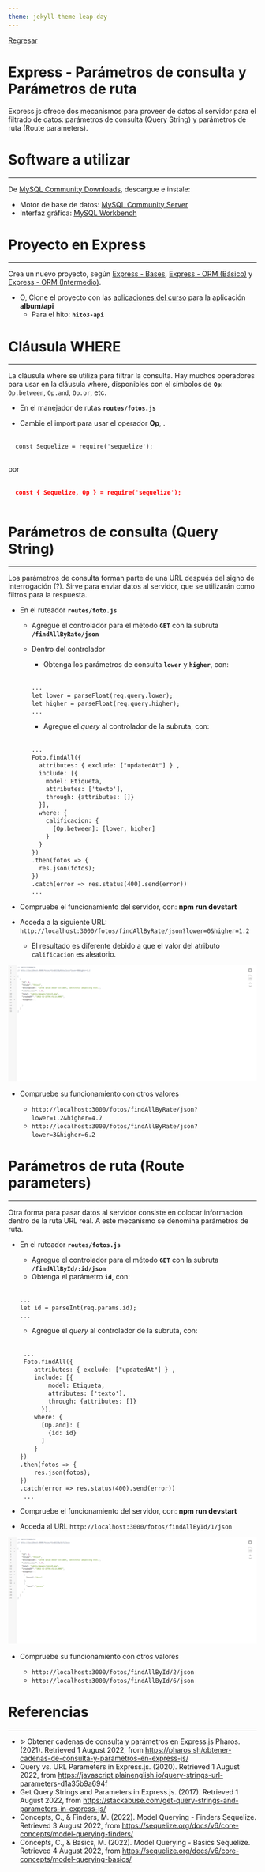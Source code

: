 ```yaml
---
theme: jekyll-theme-leap-day
---
```


[Regresar](/DAWM/)

Express - Parámetros de consulta y Parámetros de ruta
=====================================================

Express.js ofrece dos mecanismos para proveer de datos al servidor para el filtrado de datos: parámetros de consulta (Query String) y parámetros de ruta (Route parameters).


Software a utilizar
===================
* * *

De [MySQL Community Downloads](https://dev.mysql.com/downloads/), descargue e instale:
* Motor de base de datos: [MySQL Community Server](https://dev.mysql.com/downloads/mysql/)
* Interfaz gráfica: [MySQL Workbench](https://dev.mysql.com/downloads/workbench/)

Proyecto en Express
===================

* * *

Crea un nuevo proyecto, según [Express - Bases](https://dawfiec.github.io/DAWM/tutoriales/express_bases.html), [Express - ORM (Básico)](https://dawfiec.github.io/DAWM/tutoriales/express_ormbasico.html) y [Express - ORM (Intermedio)](https://dawfiec.github.io/DAWM/tutoriales/express_ormintermedio.html).

* O, Clone el proyecto con las [aplicaciones del curso](https://github.com/DAWFIEC/DAWM-apps) para la aplicación **album/api**
    - Para el hito: **`hito3-api`**

Cláusula WHERE
===============
* * *

La cláusula where se utiliza para filtrar la consulta. Hay muchos operadores para usar en la cláusula where, disponibles con el símbolos de **`Op`**: `Op.between`, `Op.and`, `Op.or`, etc.

* En el manejador de rutas **`routes/fotos.js`**
 + Cambie el import para usar el operador **Op**, .

  <pre><code>
  const Sequelize = require('sequelize');
  </code></pre>

  por

  <pre><code>
  <b style="color:red">const { Sequelize, Op } = require('sequelize');</b>
  </code></pre>


Parámetros de consulta (Query String)
=====================================
* * *

Los parámetros de consulta forman parte de una URL después del signo de interrogación (?). Sirve para enviar datos al servidor, que se utilizarán como filtros para la respuesta.

* En el ruteador **`routes/foto.js`**
  + Agregue el controlador para el método **`GET`** con la subruta **`/findAllByRate/json`**
  + Dentro del controlador
    - Obtenga los parámetros de consulta **`lower`** y **`higher`**, con:

    <pre><code>
  	...
  	let lower = parseFloat(req.query.lower);
  	let higher = parseFloat(req.query.higher);
  	...
    </code></pre>

    - Agregue el _query_ al controlador de la subruta, con:

    <pre><code>
    ...
    Foto.findAll({
      attributes: { exclude: ["updatedAt"] } ,
      include: [{
        model: Etiqueta,
        attributes: ['texto'],
        through: {attributes: []}
      }], 
      where: { 
        calificacion: { 
          [Op.between]: [lower, higher]
        }
      }
    })  
    .then(fotos => {  
      res.json(fotos);  
    })  
    .catch(error => res.status(400).send(error)) 
    ...
    </code></pre>

* Compruebe el funcionamiento del servidor, con: **npm run devstart**
* Acceda a la siguiente URL: `http://localhost:3000/fotos/findAllByRate/json?lower=0&higher=1.2`  
  - El resultado es diferente debido a que el valor del atributo `calificacion` es aleatorio. 

<p align="center">
  <img src="imagenes/fotos_byrate.png">
</p>
  

* Compruebe su funcionamiento con otros valores

  + `http://localhost:3000/fotos/findAllByRate/json?lower=1.2&higher=4.7`
  + `http://localhost:3000/fotos/findAllByRate/json?lower=3&higher=6.2`


Parámetros de ruta (Route parameters)
=====================================
* * *

Otra forma para pasar datos al servidor consiste en colocar información dentro de la ruta URL real. A este mecanismo se denomina parámetros de ruta. 

* En el ruteador **`routes/fotos.js`**
  + Agregue el controlador para el método **`GET`** con la subruta **`/findAllById/:id/json`**
  + Obtenga el parámetro **`id`**, con:

  <pre><code>
  ...
  let id = parseInt(req.params.id);
  ...
  </code></pre>

  + Agregue el _query_ al controlador de la subruta, con:

  <pre><code>
   ...
   Foto.findAll({  
      attributes: { exclude: ["updatedAt"] } ,
      include: [{
          model: Etiqueta,
          attributes: ['texto'],
          through: {attributes: []}
        }], 
      where: { 
        [Op.and]: [
          {id: id}
        ]
      }
  })  
  .then(fotos => {  
      res.json(fotos);  
  })  
  .catch(error => res.status(400).send(error)) 
   ...
  </code></pre>

* Compruebe el funcionamiento del servidor, con: **npm run devstart**
* Acceda al URL `http://localhost:3000/fotos/findAllById/1/json` 

<p align="center">
  <img src="imagenes/fotos_byid.png">
</p>

* Compruebe su funcionamiento con otros valores

  + `http://localhost:3000/fotos/findAllById/2/json`
  + `http://localhost:3000/fotos/findAllById/6/json`

Referencias 
===========

* * *

* ᐉ Obtener cadenas de consulta y parámetros en Express.js Pharos. (2021). Retrieved 1 August 2022, from https://pharos.sh/obtener-cadenas-de-consulta-y-parametros-en-express-js/
* Query vs. URL Parameters in Express.js. (2020). Retrieved 1 August 2022, from https://javascript.plainenglish.io/query-strings-url-parameters-d1a35b9a694f
* Get Query Strings and Parameters in Express.js. (2017). Retrieved 1 August 2022, from https://stackabuse.com/get-query-strings-and-parameters-in-express-js/
* Concepts, C., & Finders, M. (2022). Model Querying - Finders Sequelize. Retrieved 3 August 2022, from https://sequelize.org/docs/v6/core-concepts/model-querying-finders/
* Concepts, C., & Basics, M. (2022). Model Querying - Basics Sequelize. Retrieved 4 August 2022, from https://sequelize.org/docs/v6/core-concepts/model-querying-basics/